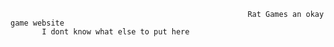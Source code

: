                                                          Rat Games an okay game website
           I dont know what else to put here
